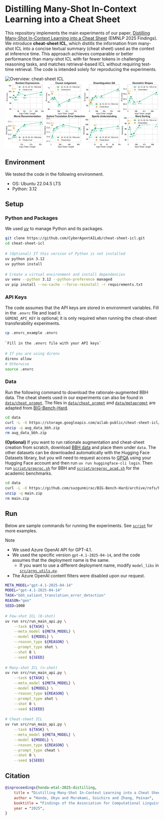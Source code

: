 # Distilling Many-Shot In-Context Learning into a Cheat Sheet

This repository implements the main experiments of our paper, [Distilling Many-Shot In-Context Learning into a Cheat Sheet](http://arxiv.org/abs/2509.20820) (EMNLP 2025 Findings).
We introduce **cheat-sheet ICL**, which distills the information from many-shot ICL into a concise textual summary (cheat sheet) used as the context at inference time.
This approach achieves comparable or better performance than many-shot ICL with far fewer tokens in challenging reasoning tasks, and matches retrieval-based ICL without requiring test-time retrieval.
The code is intended solely for reproducing the experiments.

<p align="left">
  <img src="image/overview_csicl.png" height="220" alt="Overview: cheat-sheet ICL">
  &nbsp;&nbsp;&nbsp;
  <img src="image/bbh_gpt-4.1.png" height="220" alt="Results">
</p>


## Environment

We tested the code in the following environment.

* OS: Ubuntu 22.04.5 LTS
* Python: 3.12


## Setup

### Python and Packages

We used [uv](https://github.com/astral-sh/uv) to manage Python and its packages.
```bash
git clone https://github.com/CyberAgentAILab/cheat-sheet-icl.git
cd cheat-sheet-icl

# (Optional) If this version of Python is not installed
uv python pin 3.12
uv python install

# Create a virtual environment and install dependencies
uv venv --python 3.12 --python-preference managed
uv pip install --no-cache --force-reinstall -r requirements.txt
```

### API Keys

The code assumes that the API keys are stored in environment variables.
Fill in the `.envrc` file and load it.  
`GEMINI_API_KEY` is optional; it is only required when running the cheat-sheet transferability experiments.

```bash
cp .envrc_example .envrc

`Fill in the .envrc file with your API keys`

# If you are using direnv
direnv allow
# Otherwise
source .envrc
```

### Data

Run the following command to download the rationale-augmented BBH data.
The cheat sheets used in our experiments can also be found in [`data/cheat_prompt`](data/cheat_prompt).
The files in [`data/cheat_prompt`](data/cheat_prompt) and [`data/metaprompt`](data/metaprompt) are adapted from [BIG-Bench-Hard](https://github.com/suzgunmirac/BIG-Bench-Hard).

```bash
cd data
curl -L -O https://storage.googleapis.com/ailab-public/cheat-sheet-icl/data/aug_data_bbh.zip
unzip -q aug_data_bbh.zip
rm aug_data_bbh.zip
```

**(Optional)** If you want to run rationale augmentation and cheat-sheet creation from scratch, download [BBH data](https://github.com/suzgunmirac/BIG-Bench-Hard/archive/refs/heads/main.zip) and place them under `data`.
The other datasets can be downloaded automatically with the Hugging Face Datasets library, but you will need to request access to [GPQA](https://huggingface.co/datasets/Idavidrein/gpqa) using your Hugging Face account and then run `uv run huggingface-cli login`.
Then run [`script/preproc.sh`](script/preproc.sh) for BBH and [`script/preproc_acad.sh`](script/preproc_acad.sh) for the academic benchmarks.

```bash
cd data
curl -L -O https://github.com/suzgunmirac/BIG-Bench-Hard/archive/refs/heads/main.zip
unzip -q main.zip
rm main.zip
```


## Run

Below are sample commands for running the experiments. See [`script`](script) for more examples.  

> [!NOTE]
> * We used Azure OpenAI API for GPT-4.1.
> * We used the specific version `gpt-4.1-2025-04-14`, and the code assumes that the deployment name is the same.
>   - If you want to use a different deployment name, modify `model_libs` in [`src/args_utils.py`](src/args_utils.py).
> * The Azure OpenAI content filters were disabled upon our request.

```bash
META_MODEL="gpt-4.1-2025-04-14"
MODEL="gpt-4.1-2025-04-14"
TASK="bbh_salient_translation_error_detection"
REASON="gen"
SEED=1000

# Few-shot ICL (8-shot)
uv run src/run_main_api.py \
    --task ${TASK} \
    --meta_model ${META_MODEL} \
    --model ${MODEL} \
    --reason_type ${REASON} \
    --prompt_type shot \
    --shot 8 \
    --seed ${SEED}

# Many-shot ICL (n-shot)
uv run src/run_main_api.py \
    --task ${TASK} \
    --meta_model ${META_MODEL} \
    --model ${MODEL} \
    --reason_type ${REASON} \
    --prompt_type shot \
    --shot 0 \
    --seed ${SEED}

# Cheat-sheet ICL
uv run src/run_main_api.py \
    --task ${TASK} \
    --meta_model ${META_MODEL} \
    --model ${MODEL} \
    --reason_type ${REASON} \
    --prompt_type cheat \
    --shot 0 \
    --seed ${SEED}
```


## Citation

```bibtex
@inproceedings{honda-etal-2025-distilling,
    title = "Distilling Many-Shot In-Context Learning into a Cheat Sheet",
    author = "Honda, Ukyo and Murakami, Soichiro and Zhang, Peinan",
    booktitle = "Findings of the Association for Computational Linguistics: EMNLP 2025",
    year = "2025",
}
```
